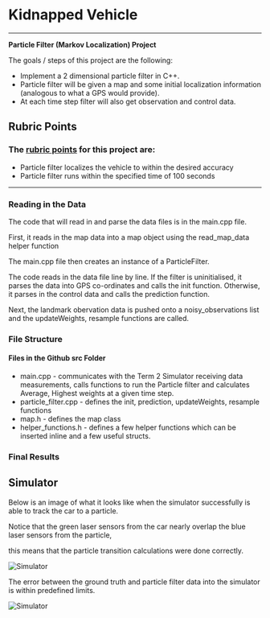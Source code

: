 # **Kidnapped Vehicle** 

---

**Particle Filter (Markov Localization) Project**

The goals / steps of this project are the following:
* Implement a 2 dimensional particle filter in C++.
* Particle filter will be given a map and some initial localization information (analogous to what a GPS would provide).
* At each time step filter will also get observation and control data.

[//]: # (Image References)

[image1]: /writeup_images/success.png 
[image2]: /writeup_images/pf.png 

## Rubric Points
### The [rubric points](https://review.udacity.com/#!/rubrics/747/view) for this project are: 
* Particle filter localizes the vehicle to within the desired accuracy
* Particle filter runs within the specified time of 100 seconds
---

### Reading in the Data

The code that will read in and parse the data files is in the main.cpp file. 

First, it reads in the map data into a map object using the read_map_data helper function

The main.cpp file then creates an instance of a ParticleFilter. 

The code reads in the data file line by line. If the filter is uninitialised, it parses the data into GPS co-ordinates and calls the init function. Otherwise, it parses in the control data and calls the prediction function.

Next, the landmark obervation data is pushed onto a noisy_observations list and the updateWeights, resample functions are called.


### File Structure

#### Files in the Github src Folder
* main.cpp - communicates with the Term 2 Simulator receiving data measurements, calls functions to run the Particle filter and calculates Average, Highest weights at a given time step.
* particle_filter.cpp - defines the init, prediction, updateWeights, resample functions
* map.h - defines the map class
* helper_functions.h - defines a few helper functions which can be inserted inline and a few useful structs.

### Final Results

## Simulator
 
Below is an image of what it looks like when the simulator successfully is able to track the car to a particle. 

Notice that the green laser sensors from the car nearly overlap the blue laser sensors from the particle,

this means that the particle transition calculations were done correctly.

![Simulator][image1]

The error between the ground truth and particle filter data into the simulator is within predefined limits.

![Simulator][image2]
